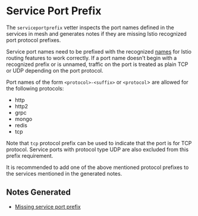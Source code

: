 # Service Port Prefix

The `serviceportprefix` vetter inspects the port names defined in the services in
mesh and generates notes if they are missing Istio recognized port
protocol prefixes.

Service port names need to be prefixed with the recognized
[names](https://istio.io/docs/setup/kubernetes/sidecar-injection/) for Istio
routing features to work correctly. If a port name doesn't begin with a
recognized prefix or is unnamed, traffic on the port is treated as plain TCP or
UDP depending on the port protocol.

Port names of the form `<protocol>-<suffix>` or `<protocol`> are allowed for
the following protocols:

* http
* http2
* grpc
* mongo
* redis
* tcp

Note that `tcp` protocol prefix can be used to indicate that the port
is for TCP protocol. Service ports with protocol type UDP are also excluded
from this prefix requirement.

It is recommended to add one of the above mentioned protocol prefixes to
the services mentioned in the generated notes.

## Notes Generated

- [Missing service port prefix](README-missing-service-port-prefix.md)
